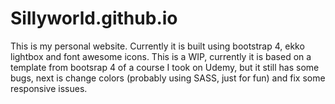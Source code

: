 # Sillyworld.github.io

This is my personal website. Currently it is built using bootstrap 4, ekko lightbox and font awesome icons.
This is a WIP, currently it is based on a template from bootsrap 4 of a course I took on Udemy, but it still has some bugs, next is change colors (probably using SASS, just for fun) and fix some responsive issues. 
